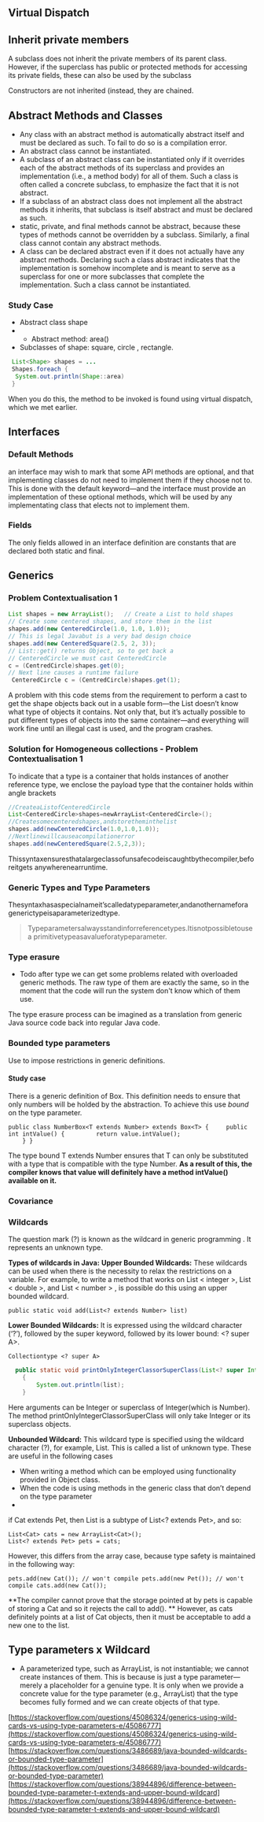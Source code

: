 

## Virtual Dispatch


## Inherit private members
A subclass does not inherit the private members of its parent class. However, if the superclass has public or protected methods for accessing its private fields, these can also be used by the subclass

Constructors are not inherited (instead, they are chained.

## Abstract Methods and Classes
* Any class with an abstract method is automatically abstract itself and must be declared as such. To fail to do so is a compilation error.
* An abstract class cannot be instantiated.
* A subclass of an abstract class can be instantiated only if it overrides each of the abstract methods of its superclass and provides an implementation (i.e., a method body) for all of them. Such a class is often called a concrete subclass, to emphasize the fact that it is not abstract.
* If a subclass of an abstract class does not implement all the abstract methods it inherits, that subclass is itself abstract and must be declared as such.
* static, private, and final methods cannot be abstract, because these types of methods cannot be overridden by a subclass. Similarly, a final class cannot contain any abstract methods.
* A class can be declared abstract even if it does not actually have any abstract methods. Declaring such a class abstract indicates that the implementation is somehow incomplete and is meant to serve as a superclass for one or more subclasses that complete the implementation. Such a class cannot be instantiated.

### Study Case 
* Abstract class shape
* * Abstract method: area()
* Subclasses of shape: square, circle , rectangle.

``` java 
 List<Shape> shapes = ...
 Shapes.foreach {
  System.out.println(Shape::area)
 }
``` 
When you do this, the method to be invoked is found using virtual dispatch, which we met earlier. 

## Interfaces 

### Default Methods
an interface may wish to mark that some API methods are optional, and that implementing classes do not need to implement them if they choose not to. This is done with the default keyword—and the interface must provide an implementation of these optional methods, which will be used by any implementating class that elects not to implement them.

### Fields 
The only fields allowed in an interface definition are constants that are declared both static and final.

## Generics 

### Problem Contextualisation 1
```java 
List shapes = new ArrayList();   // Create a List to hold shapes 
// Create some centered shapes, and store them in the list
shapes.add(new CenteredCircle(1.0, 1.0, 1.0));
// This is legal Java­but is a very bad design choice 
shapes.add(new CenteredSquare(2.5, 2, 3));
// List::get() returns Object, so to get back a 
// CenteredCircle we must cast CenteredCircle 
c = (CentredCircle)shapes.get(0);
// Next line causes a runtime failure
 CenteredCircle c = (CentredCircle)shapes.get(1);
```

A problem with this code stems from the requirement to perform a cast to get the shape objects back out in a usable form—the List doesn’t know what type of objects it contains. Not only that, but it’s actually possible to put different types of objects into the same container—and everything will work fine until an illegal cast is used, and the program crashes.

### Solution for Homogeneous collections - Problem Contextualisation 1
To indicate that a type is a container that holds instances of another reference type, we enclose the payload type that the container holds within angle brackets

```java 
//CreateaList­of­CenteredCircle 
List<CenteredCircle>shapes=newArrayList<CenteredCircle>();
//Createsomecenteredshapes,andstoretheminthelist 
shapes.add(newCenteredCircle(1.0,1.0,1.0));
//Nextlinewillcauseacompilationerror 
shapes.add(newCenteredSquare(2.5,2,3));
```
 
Thissyntaxensuresthatalargeclassofunsafecodeiscaughtbythecompiler,beforeitgets anywherenearruntime.

### Generic Types and Type Parameters
Thesyntax<T>hasaspecialnameit’scalledatypeparameter,andanothernamefora generictypeisaparameterizedtype.
> Typeparametersalwaysstandinforreferencetypes.Itisnotpossibletousea primitivetypeasavalueforatypeparameter.
> 
### Type erasure
* Todo after type we can get some problems related with overloaded generic methods. The raw type of them are exactly the same, so in the moment that the code will run the system don't know which of them use.

The type erasure process can be imagined as a translation from generic Java source code back into regular Java code.


### Bounded type parameters
Use to impose restrictions in generic definitions. 
#### Study case
There is a generic definition of Box. This definition needs to ensure that only numbers will be holded by the abstraction. To achieve this use *bound* on the type parameter.


```
public class NumberBox<T extends Number> extends Box<T> {     public int intValue() {         return value.intValue();
    } } 
```
The type bound T extends Number ensures that T can only be substituted with a type that is compatible with the type Number. **As a result of this, the compiler knows that value will definitely have a method intValue() available on it.**

### Covariance
### Wildcards
The question mark (?) is known as the wildcard in generic programming . It represents an unknown type.

**Types of wildcards in Java:**
**Upper Bounded Wildcards:** These wildcards can be used when there is the necessity to relax the restrictions on a variable. For example, to write a method that works on List < integer >, List < double >, and List < number > , is possible do this using an upper bounded wildcard.

`public static void add(List<? extends Number> list)`

**Lower Bounded Wildcards:** It is expressed using the wildcard character (‘?’), followed by the super keyword, followed by its lower bound: <? super A>. 

`Collectiontype <? super A>`

```java
  public static void printOnlyIntegerClassorSuperClass(List<? super Integer> list) 
    { 
        System.out.println(list); 
    } 
```
Here arguments can be Integer or superclass of Integer(which is Number). The method printOnlyIntegerClassorSuperClass will only take Integer or its superclass objects.

**Unbounded Wildcard:** This wildcard type is specified using the wildcard character (?), for example, List. This is called a list of unknown type. These are useful in the following cases

-   When writing a method which can be employed using functionality provided in Object class.
-   When the code is using methods in the generic class that don’t depend on the type parameter
- 

if Cat extends Pet,
then List<Cat> is a subtype of List<? extends Pet>, and so: 
``` 
List<Cat> cats = new ArrayList<Cat>();
List<? extends Pet> pets = cats;
```

However, this differs from the array case, because type safety is maintained in the following way:

```
pets.add(new Cat()); // won't compile pets.add(new Pet()); // won't compile cats.add(new Cat());
```

**The compiler cannot prove that the storage pointed at by pets is capable of storing a Cat and so it rejects the call to add(). ** However, as cats definitely points at a list of Cat objects, then it must be acceptable to add a new one to the list.

## Type parameters x Wildcard
* A parameterized type, such as ArrayList<T>, is not instantiable; we cannot create instances of them. This is because <T> is just a type parameter—merely a placeholder for a genuine type.
It is only when we provide a concrete value for the type parameter (e.g.,
ArrayList<String>) that the type becomes fully formed and we can create objects of that type.


[https://stackoverflow.com/questions/45086324/generics-using-wild-cards-vs-using-type-parameters-e/45086777](https://stackoverflow.com/questions/45086324/generics-using-wild-cards-vs-using-type-parameters-e/45086777)
[https://stackoverflow.com/questions/3486689/java-bounded-wildcards-or-bounded-type-parameter](https://stackoverflow.com/questions/3486689/java-bounded-wildcards-or-bounded-type-parameter)
[https://stackoverflow.com/questions/38944896/difference-between-bounded-type-parameter-t-extends-and-upper-bound-wildcard](https://stackoverflow.com/questions/38944896/difference-between-bounded-type-parameter-t-extends-and-upper-bound-wildcard)

